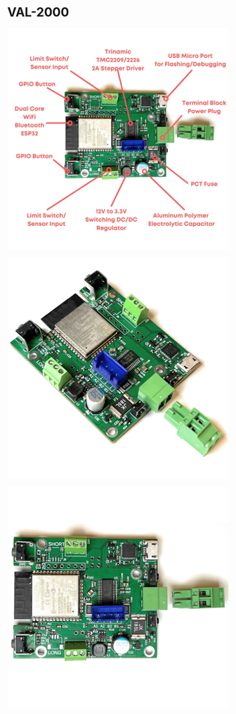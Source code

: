 # VAL-2000

![alt text](/media/VAL-2000-Overview.jpg)

![alt text](/media/VAL-2000-angle.jpg)

![alt text](/media/VAL-2000-top.jpg)
